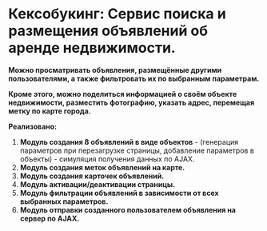 # Кексобукинг: Сервис поиска и размещения объявлений об аренде недвижимости. 

**Можно просматривать объявления, размещённые другими пользователями, а также фильтровать их по выбранным параметрам.**

**Кроме этого, можно поделиться информацией о своём объекте недвижимости, разместить фотографию, указать адрес, перемещая метку по карте города.**

**Реализовано:**
1. **Модуль создания 8 объявлений в виде объектов** - (генерация параметров при перезагрузке страницы, добавление параметров в объекты) - симуляция получения данных по AJAX.
2. **Модуль создания меток объявлений на карте.**
3. **Модуль создания карточек объявлений.**
4. **Модуль активации/деактивации страницы.**
5. **Модуль фильтрации объявлений в зависимости от всех выбранных параметров.**
6. **Модуль отправки созданного пользователем объявления на сервер по AJAX.**

